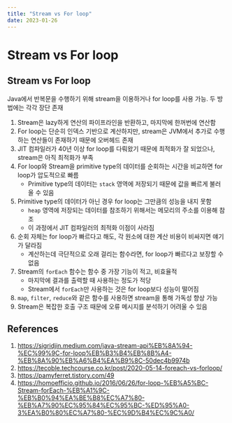 ```yaml
---
title: "Stream vs For loop"
date: 2023-01-26
---
```


# Stream vs For loop

## Stream vs For loop

Java에서 반복문을 수행하기 위해 stream을 이용하거나 for loop를 사용 가능. 두 방법에는 각각 장단 존재

1. Stream은 lazy하게 연산의 파이프라인을 반환하고, 마지막에 한꺼번에 연산함
2. For loop는 단순히 인덱스 기반으로 계산하지만, stream은 JVM에서 추가로 수행하는 연산들이 존재하기 때문에 오버헤드 존재
3. JIT 컴파일러가 40년 이상 for loop를 다뤄왔기 때문에 최적화가 잘 되었으나, stream은 아직 최적화가 부족
4. For loop와 Stream을 primitive type의 데이터를 순회하는 시간을 비교하면 for loop가 압도적으로 빠름
   - Primitive type의 데이터는 `stack` 영역에 저장되기 때문에 값을 빠르게 불러 올 수 있음
5. Primitive type의 데이터가 아닌 경우 for loop는 그만큼의 성능을 내지 못함
   - `heap` 영역에 저장되는 데이터를 참조하기 위해서는 메모리의 주소를 이용해 참조
   - 이 과정에서 JIT 컴파일러의 최적화 이점이 사라짐
6. 순회 자체는 for loop가 빠르다고 해도, 각 원소에 대한 계산 비용이 비싸지면 얘기가 달라짐
   - 계산하는데 극단적으로 오래 걸리는 함수라면, for loop가 빠르다고 보장할 수 없음
7. Stream의 `forEach` 함수는 함수 중 가장 기능이 적고, 비효율적
   - 마지막에 결과를 출력할 때 사용하는 정도가 적당
   - Stream에서 `forEach`만 사용하는 것은 for loop보다 성능이 떨어짐
8. `map`, `filter`, `reduce`와 같은 함수를 사용하면 stream을 통해 가독성 향상 가능
9. Stream은 복잡한 호출 구조 때문에 오류 메시지를 분석하기 어려울 수 있음

## References

1. https://sigridjin.medium.com/java-stream-api%EB%8A%94-%EC%99%9C-for-loop%EB%B3%B4%EB%8B%A4-%EB%8A%90%EB%A6%B4%EA%B9%8C-50dec4b9974b
2. https://tecoble.techcourse.co.kr/post/2020-05-14-foreach-vs-forloop/
3. https://pamyferret.tistory.com/49
4. https://homoefficio.github.io/2016/06/26/for-loop-%EB%A5%BC-Stream-forEach-%EB%A1%9C-%EB%B0%94%EA%BE%B8%EC%A7%80-%EB%A7%90%EC%95%84%EC%95%BC-%ED%95%A0-3%EA%B0%80%EC%A7%80-%EC%9D%B4%EC%9C%A0/
